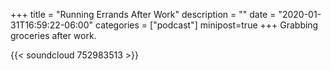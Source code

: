 +++
title = "Running Errands After Work"
description = ""
date = "2020-01-31T16:59:22-06:00"
categories = ["podcast"]
minipost=true
+++
Grabbing groceries after work.

{{< soundcloud 752983513 >}}
